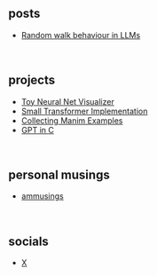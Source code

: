 ## posts

- [Random walk behaviour in LLMs](articles/2024-12-22/A00002.md)

<br>

## projects

- [Toy Neural Net Visualizer](projects/neuralide.html)
- [Small Transformer Implementation](https://github.com/attentionmech/tiny-transformer)
- [Collecting Manim Examples](cracked-org.github.io/crack-manim/)
- [GPT in C](https://github.com/attentionmech/gpt.c)

<br>

## personal musings

- [ammusings](https://www.attentionmech.blog)

<br>

## socials

- [X](https://x.com/attentionmech)



